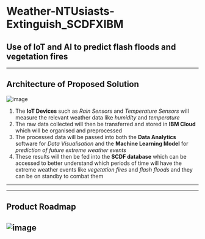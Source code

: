 # Weather-NTUsiasts-Extinguish_SCDFXIBM
Use of IoT and AI to predict flash floods and vegetation fires
---






---
## Architecture of Proposed Solution
![image](https://user-images.githubusercontent.com/70022847/121149438-3f14f900-c875-11eb-9d76-924edace2466.png)
1. The **IoT Devices** such as *Rain Sensors* and *Temperature Sensors* will measure the relevant weather data like *humidity* and *temperature*
2. The raw data collected will then be transferred and stored in **IBM Cloud** which will be organised and preprocessed
3. The processed data will be passed into both the **Data Analytics** software for *Data Visualisation* and the **Machine Learning Model** for *prediction of future extreme weather events*
4. These results will then be fed into the **SCDF database** which can be accessed to better understand which periods of time will have the extreme weather events like *vegetation fires* and *flash floods* and they can be on standby to combat them
---

















---
## Product Roadmap
![image](https://user-images.githubusercontent.com/70022847/121058581-10563e80-c7f3-11eb-826b-192366df737c.png)
---

